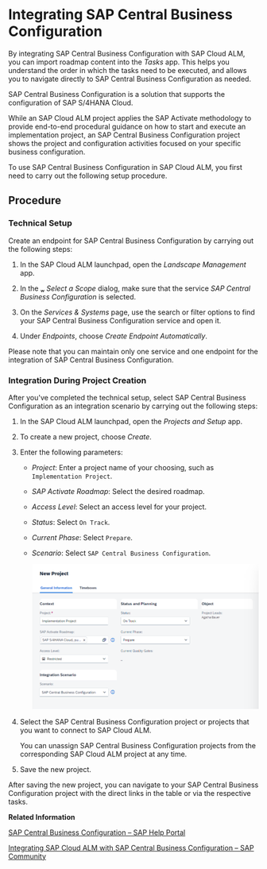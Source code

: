 <!-- loioe21f91558ab145378c0c6de77516cec6 -->

<link rel="stylesheet" type="text/css" href="../css/sap-icons.css"/>

# Integrating SAP Central Business Configuration

By integrating SAP Central Business Configuration with SAP Cloud ALM, you can import roadmap content into the *Tasks* app. This helps you understand the order in which the tasks need to be executed, and allows you to navigate directly to SAP Central Business Configuration as needed.

SAP Central Business Configuration is a solution that supports the configuration of SAP S/4HANA Cloud.

While an SAP Cloud ALM project applies the SAP Activate methodology to provide end-to-end procedural guidance on how to start and execute an implementation project, an SAP Central Business Configuration project shows the project and configuration activities focused on your specific business configuration.

To use SAP Central Business Configuration in SAP Cloud ALM, you first need to carry out the following setup procedure.



<a name="loioe21f91558ab145378c0c6de77516cec6__section_qyd_jx4_nnb"/>

## Procedure



### Technical Setup

Create an endpoint for SAP Central Business Configuration by carrying out the following steps:

1.  In the SAP Cloud ALM launchpad, open the *Landscape Management* app.

2.  In the <span class="SAP-icons"></span> *Select a Scope* dialog, make sure that the service *SAP Central Business Configuration* is selected.

3.  On the *Services & Systems* page, use the search or filter options to find your SAP Central Business Configuration service and open it.

4.  Under *Endpoints*, choose *Create Endpoint Automatically*.


Please note that you can maintain only one service and one endpoint for the integration of SAP Central Business Configuration.



### Integration During Project Creation

After you've completed the technical setup, select SAP Central Business Configuration as an integration scenario by carrying out the following steps:

1.  In the SAP Cloud ALM launchpad, open the *Projects and Setup* app.

2.  To create a new project, choose *Create*.

3.  Enter the following parameters:

    -   *Project*: Enter a project name of your choosing, such as `Implementation Project`.

    -   *SAP Activate Roadmap*: Select the desired roadmap.

    -   *Access Level*: Select an access level for your project.

    -   *Status*: Select `On Track`.

    -   *Current Phase*: Select `Prepare`.

    -   *Scenario*: Select `SAP Central Business Configuration`.

        ![](images/CBC_Project-Creation_4b7a778.png)


4.  Select the SAP Central Business Configuration project or projects that you want to connect to SAP Cloud ALM.

    You can unassign SAP Central Business Configuration projects from the corresponding SAP Cloud ALM project at any time.

5.  Save the new project.


After saving the new project, you can navigate to your SAP Central Business Configuration project with the direct links in the table or via the respective tasks.

**Related Information**  


[SAP Central Business Configuration – SAP Help Portal](https://help.sap.com/docs/CENTRAL_BUSINESS_CONFIGURATION)

[Integrating SAP Cloud ALM with SAP Central Business Configuration – SAP Community](https://blogs.sap.com/2021/01/29/integrating-sap-cloud-alm-with-sap-central-business-configuration/)

